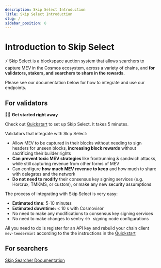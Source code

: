 ```yaml
---
description: Skip Select Introduction
Title: Skip Select Introduction
slug: /
sidebar_position: 0
---
```


# Introduction to Skip Select

<aside>
⚡ Skip Select is a blockspace auction system that allows searchers to capture MEV in the Cosmos ecosystem, across a variety of chains, and <b>for validators, stakers, and searchers to share in the rewards</b>. 

Please see our documentation below for how to integrate and use our endpoints.

</aside>

## **For validators**
<aside>
🏃‍♂️ <b> Get started right away </b>

Check out [Quickstart](./validator/0-quickstart.md) to set up Skip Select. It takes 5 minutes. 

</aside>

Validators that integrate with Skip Select:

- Allow MEV to be captured in their blocks without needing to sign headers for unseen blocks, **increasing block rewards** without sacrificing their builder rights
- **Can prevent toxic MEV strategies** like frontrunning & sandwich attacks, while still capturing revenue from other forms of MEV
- Can configure **how much MEV revenue to keep** and how much to share with delegates and the network
- **Do not need to modify** their consensus key signing services (e.g. Horcrux, TMKMS, or custom), or make any new security assumptions


The process of integrating with Skip Select is very easy:

- **Estimated time:** 5-10 minutes
- **Estimated downtime:** < 10 s with Cosmovisor
- No need to make any modifications to consensus key signing services
- No need to make changes to sentry ↔  signing node configurations

All you need to do is register for an API key and rebuild your chain client `mev-tendermint` according to the 
the instructions in the [Quickstart](./validator/quickstart.md)

## **For searchers**

[Skip Searcher Documentation](./searcher.md)
